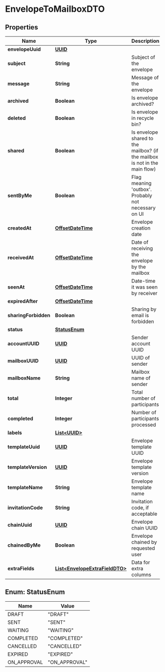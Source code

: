 # EnvelopeToMailboxDTO

## Properties
Name | Type | Description | Notes
------------ | ------------- | ------------- | -------------
**envelopeUuid** | [**UUID**](UUID.md) |  |  [optional]
**subject** | **String** | Subject of the envelope |  [optional]
**message** | **String** | Message of the envelope |  [optional]
**archived** | **Boolean** | Is envelope archived? |  [optional]
**deleted** | **Boolean** | Is envelope in recycle bin? |  [optional]
**shared** | **Boolean** | Is envelope shared to the mailbox? (if the mailbox is not in the main flow) |  [optional]
**sentByMe** | **Boolean** | Flag meaning &#x27;outbox&#x27;. Probably not necessary on UI |  [optional]
**createdAt** | [**OffsetDateTime**](OffsetDateTime.md) | Envelope creation date |  [optional]
**receivedAt** | [**OffsetDateTime**](OffsetDateTime.md) | Date of receiving the envelope by the mailbox |  [optional]
**seenAt** | [**OffsetDateTime**](OffsetDateTime.md) | Date-time it was seen by receiver |  [optional]
**expiredAfter** | [**OffsetDateTime**](OffsetDateTime.md) |  |  [optional]
**sharingForbidden** | **Boolean** | Sharing by email is forbidden |  [optional]
**status** | [**StatusEnum**](#StatusEnum) |  |  [optional]
**accountUUID** | [**UUID**](UUID.md) | Sender account UUID |  [optional]
**mailboxUUID** | [**UUID**](UUID.md) | UUID of sender |  [optional]
**mailboxName** | **String** | Mailbox name of sender |  [optional]
**total** | **Integer** | Total number of participants |  [optional]
**completed** | **Integer** | Number of participants processed |  [optional]
**labels** | [**List&lt;UUID&gt;**](UUID.md) |  |  [optional]
**templateUuid** | [**UUID**](UUID.md) | Envelope template UUID |  [optional]
**templateVersion** | [**UUID**](UUID.md) | Envelope template version |  [optional]
**templateName** | **String** | Envelope template name |  [optional]
**invitationCode** | **String** | Invitation code, if acceptable |  [optional]
**chainUuid** | [**UUID**](UUID.md) | Envelope chain UUID |  [optional]
**chainedByMe** | **Boolean** | Envelope chained by requested user |  [optional]
**extraFields** | [**List&lt;EnvelopeExtraFieldDTO&gt;**](EnvelopeExtraFieldDTO.md) | Data for extra columns |  [optional]

<a name="StatusEnum"></a>
## Enum: StatusEnum
Name | Value
---- | -----
DRAFT | &quot;DRAFT&quot;
SENT | &quot;SENT&quot;
WAITING | &quot;WAITING&quot;
COMPLETED | &quot;COMPLETED&quot;
CANCELLED | &quot;CANCELLED&quot;
EXPIRED | &quot;EXPIRED&quot;
ON_APPROVAL | &quot;ON_APPROVAL&quot;
